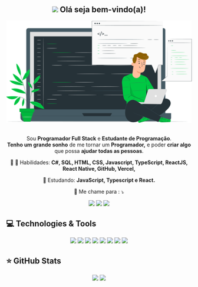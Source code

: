 <span align="center">

## <img src="#" width="30px"> Olá seja bem-vindo(a)!</h2>

</span>

<div align="center">

<img src="https://raw.githubusercontent.com/GustavoSaraiva-Dev/GustavoSaraiva-Dev/main/codeguy.png" width="700px" />

</div>


<br>
<p align="center">
  Sou <strong>Programador Full Stack</strong> e <strong>Estudante de Programação</strong>.<br />
<strong>Tenho um grande sonho</strong> de me tornar um <strong>Programador,</strong>
e poder <strong>criar algo</strong> que possa <strong>ajudar todas as pessoas</strong>.
</p>

<p align="center">
  💼 🏁 Habilidades: <strong>C#, SQL, HTML, CSS, Javascript, TypeScript, ReactJS, React Native, GitHub, Vercel,</strong>
</p>

<p align="center">
  🚀  Estudando: <strong>JavaScript, Typescript e React.</strong>
</p>

<p align="center">
  💌 Me chame para : ⤵️
</p>

<p align="center">
  <a href="https://www.instagram.com/keidsondesigner/" alt="Instagram">
  <img src="https://img.shields.io/badge/-Instagram-DF0174?style=for-the-badge&logo=instagram&logoColor=white&link=https://www.instagram.com/guh.saraiva/"/></a>
  
  <a href="https://www.facebook.com/keidsonroby/" alt="Facebook">
  <img src="https://img.shields.io/badge/-Facebook-3b5998?style=for-the-badge&logo=facebook&logoColor=white&link=https://www.facebook.com/lg.saraiva/"/></a>
  
  <a href="https://www.linkedin.com/in/keidsonroby/" alt="Linkedin">
  <img src="https://img.shields.io/badge/-Linkedin-0e76a8?style=for-the-badge&logo=Linkedin&logoColor=white&link=https://www.linkedin.com/in/luiz-gustavo-saraiva/" /></a>
</p>  

## 💻 Technologies & Tools

<p align="center">
  
 
 <img src="https://img.shields.io/badge/-javascript-%23F7DF1E?style=flat-square&logo=javascript&logoColor=black" height="25"/>
 
 <img src="https://img.shields.io/badge/-typecript-%23007ACC?style=flat-square&logo=typescript&logoColor=white" height="25"/>


<img src="https://img.shields.io/badge/react%20-%2320232a.svg?&style=for-the-badge&logo=react&logoColor=%2361DAFB" height="25"/>
<img src="https://img.shields.io/badge/bootstrap%20-%23563D7C.svg?&style=for-the-badge&logo=bootstrap&logoColor=white" height="25"/>
<img src="https://img.shields.io/badge/-npm-CB3837?style=flat-square&logo=npm" height="25"/>
<img src="https://img.shields.io/badge/-GitHub-181717?style=flat-square&logo=github" height="25"/>
<img src="https://img.shields.io/badge/MongoDB-%234ea94b.svg?&style=for-the-badge&logo=mongodb&logoColor=white" height="25"/>
<img src="https://img.shields.io/badge/firebase-%23F7DF1E.svg?&style=for-the-badge&logo=firebase&logoColor=white" height="25"/>

</p>

## ⭐ GitHub Stats

<p align = "center">
  <img src = "https://github-readme-stats.vercel.app/api?username=gustavosaraiva-dev&show_icons=true&theme=tokyonight&line_height=27">
  <img src = "https://github-readme-stats.vercel.app/api/top-langs/?username=gustavosaraiva-dev&hide=css,java,html&theme=tokyonight">
</p>
